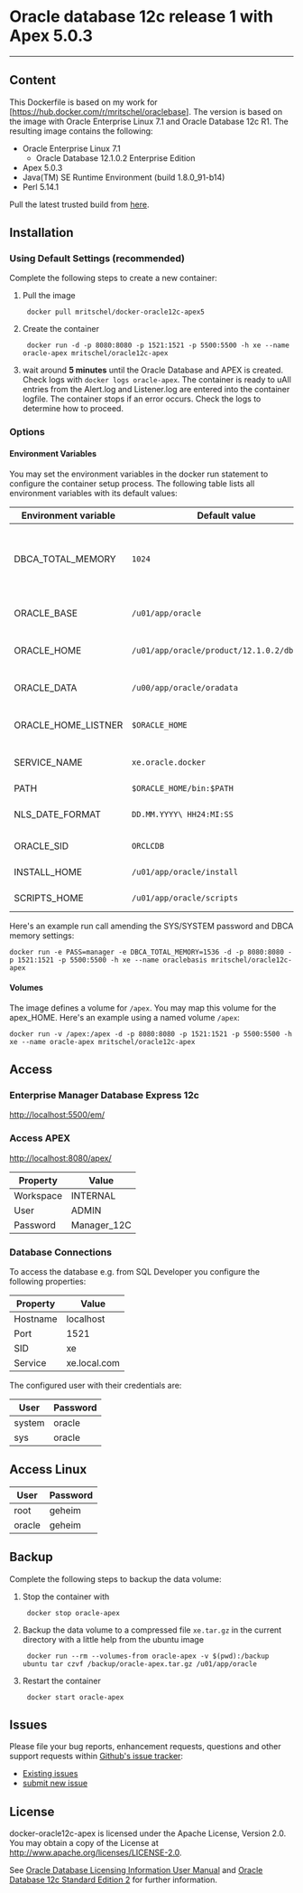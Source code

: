 # Oracle database 12c release 1 with Apex 5.0.3 
--------------------------------------------------------

## Content

This Dockerfile is based on my work for [https://hub.docker.com/r/mritschel/oraclebase]. The version is based on the image with Oracle Enterprise Linux 7.1 and Oracle Database 12c R1.
The resulting image contains the following:

* Oracle Enterprise Linux 7.1
   * Oracle Database 12.1.0.2 Enterprise Edition 
* Apex 5.0.3 
* Java(TM) SE Runtime Environment (build 1.8.0_91-b14)
* Perl 5.14.1
	
Pull the latest trusted build from [here](https://hub.docker.com/r/mritschel/docker-oracle12c-apex5).


## Installation

### Using Default Settings (recommended)

Complete the following steps to create a new container:

1. Pull the image

		docker pull mritschel/docker-oracle12c-apex5

2. Create the container

		docker run -d -p 8080:8080 -p 1521:1521 -p 5500:5500 -h xe --name oracle-apex mritschel/oracle12c-apex
		
3. wait around **5 minutes** until the Oracle Database and APEX is created. Check logs with ```docker logs oracle-apex```. 
   The container is ready to uAll entries from the Alert.log and Listener.log are entered into the container logfile.
   The container stops if an error occurs. Check the logs to determine how to proceed.


### Options

#### Environment Variables

You may set the environment variables in the docker run statement to configure the container setup process. The following table lists all environment variables with its default values:

Environment variable | Default value | Comments
-------------------- | ------------- | --------
DBCA_TOTAL_MEMORY | ```1024``` | Keep in mind that DBCA fails if you set this value too low
ORACLE_BASE | ```/u01/app/oracle``` | Oracle Base directory
ORACLE_HOME | ```/u01/app/oracle/product/12.1.0.2/dbhome_1 ``` | Oracle Home directory
ORACLE_DATA | ```/u00/app/oracle/oradata``` | Oracle Data directory
ORACLE_HOME_LISTNER | ```$ORACLE_HOME``` | Oracle Home directory
SERVICE_NAME | ```xe.oracle.docker``` | Oracle service name
PATH | ```$ORACLE_HOME/bin:$PATH``` | Path
NLS_DATE_FORMAT | ```DD.MM.YYYY\ HH24:MI:SS``` | Oracle NLS date format
ORACLE_SID | ```ORCLCDB``` | The Oracle SID
INSTALL_HOME | ```/u01/app/oracle/install``` | Install directory 
SCRIPTS_HOME | ```/u01/app/oracle/scripts``` | Scripts directory 

Here's an example run call amending the SYS/SYSTEM password and DBCA memory settings:

```
docker run -e PASS=manager -e DBCA_TOTAL_MEMORY=1536 -d -p 8080:8080 -p 1521:1521 -p 5500:5500 -h xe --name oraclebasis mritschel/oracle12c-apex
```

#### Volumes

The image defines a volume for ```/apex```. You may map this volume for the apex_HOME. Here's an example using a named volume ```/apex```:

```
docker run -v /apex:/apex -d -p 8080:8080 -p 1521:1521 -p 5500:5500 -h xe --name oracle-apex mritschel/oracle12c-apex
```

## Access

### Enterprise Manager Database Express 12c

[http://localhost:5500/em/](http://localhost:5500/em/)


### Access APEX

[http://localhost:8080/apex/](http://localhost:8080/apex/)

Property | Value 
-------- | -----
Workspace | INTERNAL
User | ADMIN
Password | Manager_12C

### Database Connections

To access the database e.g. from SQL Developer you configure the following properties:

Property | Value 
-------- | -----
Hostname | localhost
Port | 1521
SID | xe
Service | xe.local.com

The configured user with their credentials are:

User | Password 
-------- | -----
system | oracle
sys | oracle
 
## Access Linux
User | Password 
-------- | -----
root | geheim
oracle | geheim


## Backup

Complete the following steps to backup the data volume:

1. Stop the container with 

		docker stop oracle-apex
		
2. Backup the data volume to a compressed file ```xe.tar.gz``` in the current directory with a little help from the ubuntu image

		docker run --rm --volumes-from oracle-apex -v $(pwd):/backup ubuntu tar czvf /backup/oracle-apex.tar.gz /u01/app/oracle
		
3. Restart the container

		docker start oracle-apex


## Issues

Please file your bug reports, enhancement requests, questions and other support requests within [Github's issue tracker](https://help.github.com/articles/about-issues/): 

* [Existing issues](https://github.com/mritschel/docker-oracle12c-apex/issues)
* [submit new issue](https://github.com/mritschel/docker-oracle12c-apex/issues/new)

## License

docker-oracle12c-apex is licensed under the Apache License, Version 2.0. You may obtain a copy of the License at <http://www.apache.org/licenses/LICENSE-2.0>. 

See [Oracle Database Licensing Information User Manual](http://docs.oracle.com/database/121/DBLIC/editions.htm#DBLIC109) and [Oracle Database 12c Standard Edition 2](https://www.oracle.com/database/standard-edition-two/index.html) for further information.
